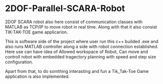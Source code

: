 # 2DOF-Parallel-SCARA-Robot
2DOF SCARA robot also here consist of communication classes with MATLAB as TCP/IP to move robot in real time. Along with that it also consist TIK-TAK-TOE game applicarion.

This is software side of the project where user run this c++ builded .exe and also runs MATLAB controller along a side with robot connection established. 
Here use can have idea of Allowed workspace of Robot, Can move and controll robot with embedded tragectory planning with speed and step size configuration.

Apart from that, to do somthing interasting and fun a Tik_Tak-Toe Game application is also implemented.
